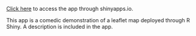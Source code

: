 [Click here]( https://christopherbeaver.shinyapps.io/Woodchuckery/) to access the app through shinyapps.io.

This app is a comedic demonstration of a leaflet map deployed through R Shiny.  A description is included in the app.
